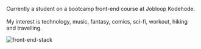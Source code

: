 Currently a student on a bootcamp front-end course at Jobloop Kodehode.<br>
<br>
My interest is technology, music, fantasy, comics, sci-fi, workout, hiking and travelling. 
<br>


![front-end-stack](https://github.com/user-attachments/assets/e3d124e7-dadd-4e12-b7eb-6bfa4e3b1cc0)



